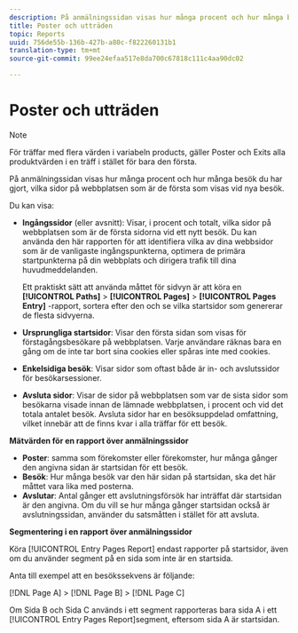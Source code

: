 ```yaml
---
description: På anmälningssidan visas hur många procent och hur många besök du har gjort, vilka sidor på webbplatsen som är de första som visas vid nya besök.
title: Poster och utträden
topic: Reports
uuid: 756de55b-136b-427b-a80c-f822260131b1
translation-type: tm+mt
source-git-commit: 99ee24efaa517e8da700c67818c111c4aa90dc02

---
```



# Poster och utträden

>[!NOTE]
>För träffar med flera värden i variabeln products, gäller Poster och Exits alla produktvärden i en träff i stället för bara den första.

På anmälningssidan visas hur många procent och hur många besök du har gjort, vilka sidor på webbplatsen som är de första som visas vid nya besök.

Du kan visa:

* **Ingångssidor** (eller avsnitt): Visar, i procent och totalt, vilka sidor på webbplatsen som är de första sidorna vid ett nytt besök. Du kan använda den här rapporten för att identifiera vilka av dina webbsidor som är de vanligaste ingångspunkterna, optimera de primära startpunkterna på din webbplats och dirigera trafik till dina huvudmeddelanden.

   Ett praktiskt sätt att använda måttet för sidvyn är att köra en **[!UICONTROL Paths]** > **[!UICONTROL Pages]** > **[!UICONTROL Pages Entry]** -rapport, sortera efter den och se vilka startsidor som genererar de flesta sidvyerna.

* **Ursprungliga startsidor**: Visar den första sidan som visas för förstagångsbesökare på webbplatsen. Varje användare räknas bara en gång om de inte tar bort sina cookies eller spåras inte med cookies.
* **Enkelsidiga besök**: Visar sidor som oftast både är in- och avslutssidor för besökarsessioner.
* **Avsluta sidor**: Visar de sidor på webbplatsen som var de sista sidor som besökarna visade innan de lämnade webbplatsen, i procent och vid det totala antalet besök. Avsluta sidor har en besöksuppdelad omfattning, vilket innebär att de finns kvar i alla träffar för ett besök.

**Mätvärden för en rapport över anmälningssidor**

* **Poster**: samma som förekomster eller förekomster, hur många gånger den angivna sidan är startsidan för ett besök.
* **Besök**: Hur många besök var den här sidan på startsidan, ska det här måttet vara lika med posterna.
* **Avslutar**: Antal gånger ett avslutningsförsök har inträffat där startsidan är den angivna. Om du vill se hur många gånger startsidan också är avslutningssidan, använder du satsmåtten i stället för att avsluta.

**Segmentering i en rapport över anmälningssidor**

Köra [!UICONTROL Entry Pages Report] endast rapporter på startsidor, även om du använder segment på en sida som inte är en startsida.

Anta till exempel att en besökssekvens är följande:

[!DNL Page A] > [!DNL Page B] > [!DNL Page C]

Om Sida B och Sida C används i ett segment rapporteras bara sida A i ett [!UICONTROL Entry Pages Report]segment, eftersom sida A är startsidan.

